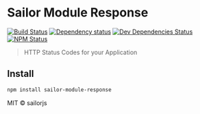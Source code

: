 # Sailor Module Response

[![Build Status](http://img.shields.io/travis/sailorjs/sailor-module-response/master.svg?style=flat)](https://travis-ci.org/sailorjs/sailor-module-response)
[![Dependency status](http://img.shields.io/david/sailorjs/sailor-module-response.svg?style=flat)](https://david-dm.org/sailorjs/sailor-module-response)
[![Dev Dependencies Status](http://img.shields.io/david/dev/sailorjs/sailor-module-response.svg?style=flat)](https://david-dm.org/sailorjs/sailor-module-response#info=devDependencies)
[![NPM Status](http://img.shields.io/npm/dm/sailor-module-response.svg?style=flat)](https://www.npmjs.org/package/sailor-module-response)

> HTTP Status Codes for your Application

## Install

```bash
npm install sailor-module-response
```

MIT © sailorjs


